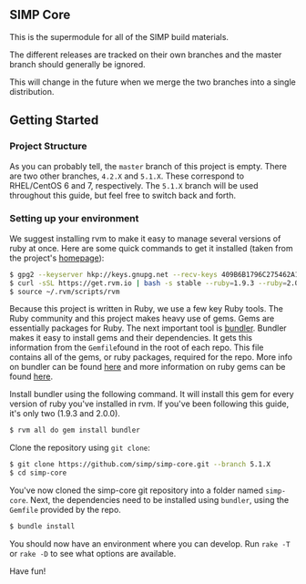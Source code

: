 ## SIMP Core

This is the supermodule for all of the SIMP build materials.

The different releases are tracked on their own branches and the master branch
should generally be ignored.

This will change in the future when we merge the two branches into a single distribution.

## Getting Started

### Project Structure
As you can probably tell, the `master` branch of this project is empty. There are two other branches, `4.2.X` and `5.1.X`. These correspond to RHEL/CentOS 6 and 7, respectively. The `5.1.X` branch will be used throughout this guide, but feel free to switch back and forth. 

### Setting up your environment
We suggest installing rvm to make it easy to manage several versions of ruby at once. Here are some quick commands to get it installed (taken from the project's [homepage](https://rvm.io)):
```bash
$ gpg2 --keyserver hkp://keys.gnupg.net --recv-keys 409B6B1796C275462A1703113804BB82D39DC0E3
$ curl -sSL https://get.rvm.io | bash -s stable --ruby=1.9.3 --ruby=2.0.0
$ source ~/.rvm/scripts/rvm
```
Because this project is written in Ruby, we use a few key Ruby tools. The Ruby community and this project makes heavy use of gems. Gems are essentially packages for Ruby.
The next important tool is [bundler](http://bundler.io/). Bundler makes it easy to install gems and their dependencies. It gets this information from the `Gemfile`found in the root of each repo. This file contains all of the gems, or ruby packages, required for the repo. 
More info on bundler can be found [here](http://bundler.io/rationale.html) and more information on ruby gems can be found [here](http://guides.rubygems.org/what-is-a-gem/).

Install bundler using the following command. It will install this gem for every version of ruby you've installed in rvm. If you've been following this guide, it's only two (1.9.3 and 2.0.0).
```bash
$ rvm all do gem install bundler
```

Clone the repository using `git clone`:
```bash
$ git clone https://github.com/simp/simp-core.git --branch 5.1.X
$ cd simp-core
```
You've now cloned the simp-core git repository into a folder named `simp-core`. Next, the dependencies need to be installed using `bundler`, using the `Gemfile` provided by the repo.
```bash
$ bundle install
```

You should now have an environment where you can develop. Run `rake -T` or `rake -D` to see what options are available.

Have fun!
